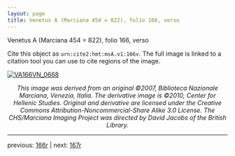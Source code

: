 ```yaml
---
layout: page
title: Venetus A (Marciana 454 = 822), folio 166, verso
---
```


Venetus A (Marciana 454 = 822), folio 166, verso

Cite this object as `urn:cite2:hmt:msA.v1:166v`.  The full image is linked to a citation tool you can use to cite regions of the image.

[![VA166VN_0668](http://www.homermultitext.org/iipsrv?IIIF=/project/homer/pyramidal/deepzoom/hmt/vaimg/2017a/VA166VN_0668.tif/full/800,/0/default.jpg)](http://www.homermultitext.org/ict2/?urn=urn:cite2:hmt:vaimg.2017a:VA166VN_0668) 

<p style="text-align: center; font-style: italic;">This image was derived from an original ©2007, Biblioteca Nazionale Marciana, Venezia, Italia. The derivative image is ©2010, Center for Hellenic Studies. Original and derivative are licensed under the Creative Commons Attribution-Noncommercial-Share Alike 3.0 License. The CHS/Marciana Imaging Project was directed by David Jacobs of the British Library.</p>

---

previous: [166r](../166r/) | next: [167r](../167r/)